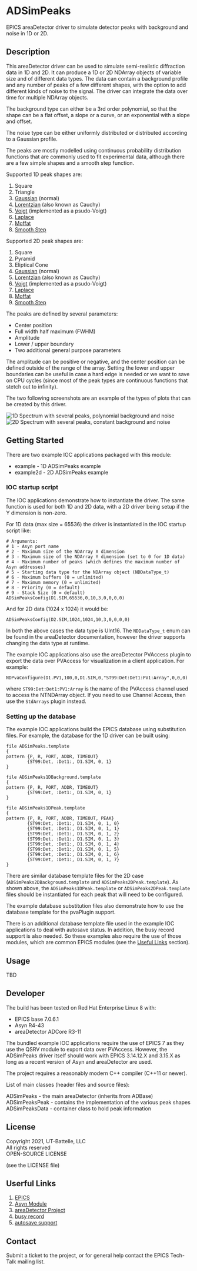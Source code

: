 # ADSimPeaks

EPICS areaDetector driver to simulate detector peaks with background 
and noise in 1D or 2D.

## Description

This areaDetector driver can be used to simulate semi-realistic diffraction
data in 1D and 2D. It can produce a 1D or 2D NDArray objects of variable size and 
of different data types. The data can contain a background profile and any number 
of peaks of a few different shapes, with the option to add different kinds of 
noise to the signal. The driver can integrate the data over time for multiple NDArray objects. 

The background type can either be a 3rd order polynomial, so that the shape can be 
a flat offset, a slope or a curve, or an exponential with a slope and offset. 

The noise type can be either uniformly distributed or distributed
according to a Gaussian profile. 

The peaks are mostly modelled using continuous probability distribution functions that 
are commonly used to fit experimental data, although there are a few simple shapes and 
a smooth step function. 

Supported 1D peak shapes are:
1) Square
2) Triangle
3) [Gaussian](https://en.wikipedia.org/wiki/Normal_distribution) (normal)
4) [Lorentzian](https://en.wikipedia.org/wiki/Cauchy_distribution) (also known as Cauchy)
5) [Voigt](https://en.wikipedia.org/wiki/Voigt_profile) (implemented as a psudo-Voigt)
6) [Laplace](https://en.wikipedia.org/wiki/Laplace_distribution)
7) [Moffat](https://en.wikipedia.org/wiki/Moffat_distribution)
8) [Smooth Step](https://en.wikipedia.org/wiki/Smoothstep)

Supported 2D peak shapes are:
1) Square
2) Pyramid
3) Eliptical Cone
4) [Gaussian](https://en.wikipedia.org/wiki/Normal_distribution) (normal)
5) [Lorentzian](https://en.wikipedia.org/wiki/Cauchy_distribution) (also known as Cauchy)
6) [Voigt](https://en.wikipedia.org/wiki/Voigt_profile) (implemented as a psudo-Voigt)
7) [Laplace](https://en.wikipedia.org/wiki/Laplace_distribution)
8) [Moffat](https://en.wikipedia.org/wiki/Moffat_distribution)
9) [Smooth Step](https://en.wikipedia.org/wiki/Smoothstep)

The peaks are defined by several parameters:

* Center position
* Full width half maximum (FWHM)
* Amplitude
* Lower / upper boundary
* Two additional general purpose parameters 

The amplitude can be positive or negative, and the center position can be defined outside of the range of the array. Setting the lower and upper boundaries can be useful in case a hard edge is needed or we want to save on CPU cycles (since most of the peak types are continuous functions that stetch out to infinity). 

The two following screenshots are an example of the types of plots that can be created by this driver. 

![1D Spectrum with several peaks, polynomial background and noise](./docs/images/complex_1d_plot.PNG)
![2D Spectrum with several peaks, constant background and noise](./docs/images/complex_2d_plot.PNG)

## Getting Started

There are two example IOC applications packaged with this module:

* example - 1D ADSimPeaks example
* example2d - 2D ADSimPeaks example

### IOC startup script

The IOC applications demonstrate how to instantiate the driver. The same function is used for both 1D and 2D data, with a 2D driver being setup if the Y dimension is non-zero. 

For 1D data (max size = 65536) the driver is instantiated in the IOC startup script like:
```
# Arguments:
# 1 - Asyn port name
# 2 - Maximum size of the NDArray X dimension
# 3 - Maximum size of the NDArray Y dimension (set to 0 for 1D data)
# 4 - Maximum number of peaks (which defines the maximum number of Asyn addresses)
# 5 - Starting data type for the NDArray object (NDDataType_t)
# 6 - Maximum buffers (0 = unlimited)
# 7 - Maximum memory (0 = unlimited)
# 8 - Priority (0 = default)
# 9 - Stack Size (0 = default)
ADSimPeaksConfig(D1.SIM,65536,0,10,3,0,0,0,0)
```

And for 2D data (1024 x 1024) it would be:
```
ADSimPeaksConfig(D2.SIM,1024,1024,10,3,0,0,0,0)
```

In both the above cases the data type is UInt16. The ```NDDataType_t``` enum can be found in the areaDetector documentation, however the driver supports changing the data type at runtime.  

The example IOC applications also use the areaDetector PVAccess plugin to export the data over PVAccess for visualization in a client application. For example:
```
NDPvaConfigure(D1.PV1,100,0,D1.SIM,0,"ST99:Det:Det1:PV1:Array",0,0,0)
```
where ```ST99:Det:Det1:PV1:Array``` is the name of the PVAccess channel used to access the NTNDArray object. If you need to use Channel Access, then use the ```StdArrays``` plugin instead.

### Setting up the database

The example IOC applications build the EPICS database using substitution files. For example, the database for the 1D driver can be built using:
```
file ADSimPeaks.template
{
pattern {P, R, PORT, ADDR, TIMEOUT}
        {ST99:Det, :Det1:, D1.SIM, 0, 1}
}

file ADSimPeaks1DBackground.template
{
pattern {P, R, PORT, ADDR, TIMEOUT}
        {ST99:Det, :Det1:, D1.SIM, 0, 1}
}

file ADSimPeaks1DPeak.template
{
pattern {P, R, PORT, ADDR, TIMEOUT, PEAK}
        {ST99:Det, :Det1:, D1.SIM, 0, 1, 0}
        {ST99:Det, :Det1:, D1.SIM, 0, 1, 1}
        {ST99:Det, :Det1:, D1.SIM, 0, 1, 2}
        {ST99:Det, :Det1:, D1.SIM, 0, 1, 3}
        {ST99:Det, :Det1:, D1.SIM, 0, 1, 4}
        {ST99:Det, :Det1:, D1.SIM, 0, 1, 5}
        {ST99:Det, :Det1:, D1.SIM, 0, 1, 6}
        {ST99:Det, :Det1:, D1.SIM, 0, 1, 7}
}
```

There are similar database template files for the 2D case (```ADSimPeaks2DBackground.template``` and ```ADSimPeaks2DPeak.template```). As shown above, the ```ADSimPeaks1DPeak.template``` or ```ADSimPeaks2DPeak.template``` files should be instantiated for each peak that will need to be configured. 

The example database substitution files also demonstrate how to use the database template for the pvaPlugin support. 

There is an additional database template file used in the example IOC applications to deal with autosave status. In addition, the busy record support is also needed. So these examples also require the use of those modules, which are common EPICS modules (see the [Useful Links](#useful-links) section).

## Usage

TBD

## Developer

The build has been tested on Red Hat Enterprise Linux 8 with:

* EPICS base 7.0.6.1
* Asyn R4-43
* areaDetector ADCore R3-11

The bundled example IOC applications require the use of EPICS 7 as they use the QSRV module to export data over PVAccess. However, the ADSimPeaks driver itself should work with EPICS 3.14.12.X and 3.15.X as long as a recent version of Asyn and areaDetector are used.  

The project requires a reasonably modern C++ compiler (C++11 or newer). 

List of main classes (header files and source files):

ADSimPeaks - the main areaDetector (inherits from ADBase)   
ADSimPeaksPeak - contains the implementation of the various peak shapes  
ADSimPeaksData - container class to hold peak information  

## License

Copyright 2021, UT-Battelle, LLC  
All rights reserved  
OPEN-SOURCE LICENSE  

(see the LICENSE file)

## Userful Links

1. [EPICS](https://epics-controls.org/)
2. [Asyn Module](https://github.com/epics-modules/asyn)
3. [areaDetector Project](https://github.com/areaDetector)
4. [busy record](https://github.com/epics-modules/busy)
5. [autosave support](https://github.com/epics-modules/autosave)

## Contact

Submit a ticket to the project, or for general help contact the EPICS Tech-Talk mailing list.

